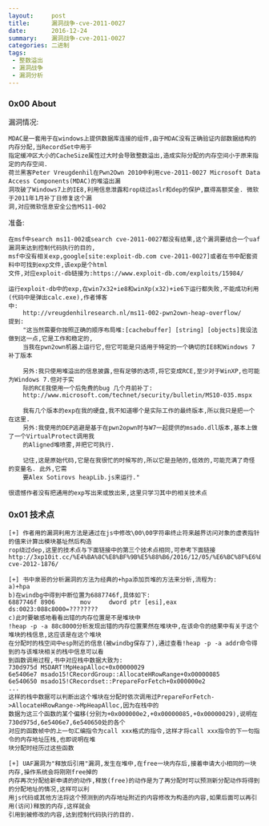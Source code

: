 ```yaml
---
layout:     post
title:      漏洞战争-cve-2011-0027
date:       2016-12-24
summary:    漏洞战争-cve-2011-0027
categories: 二进制
tags:
 - 整数溢出
 - 漏洞战争
 - 漏洞分析
---
```


### 0x00 About

漏洞情况:

    MDAC是一套用于在windows上提供数据库连接的组件,由于MDAC没有正确验证内部数据结构的内存分配,当RecordSet中用于
    指定缓冲区大小的CacheSize属性过大时会导致整数溢出,造成实际分配的内存空间小于原来指定的内存空间.
    荷兰黑客Peter Vreugdenhil在Pwn2Own 2010中利用cve-2011-0027 Microsoft Data Access Components(MDAC)的堆溢出漏
    洞攻破了Windows7上的IE8,利用信息泄露和rop绕过aslr和dep的保护,赢得高额奖金. 微软于2011年1月补丁日修复这个漏
    洞,对应微软信息安全公告MS11-002

准备:
    
    在msf中search ms11-002或search cve-2011-0027都没有结果,这个漏洞要结合一个uaf漏洞来达到控制代码执行的目的,
    msf中没有相关exp,google[site:exploit-db.com cve-2011-0027]或者在书中配套资料中可找到exp文件,该exp是个html
    文件,对应exploit-db链接为:https://www.exploit-db.com/exploits/15984/

    运行exploit-db中的exp,在win7x32+ie8和winXp(x32)+ie6下运行都失败,不能成功利用(代码中是弹出calc.exe),作者博客
    中:
        http://vreugdenhilresearch.nl/ms11-002-pwn2own-heap-overflow/
    提到:
        "这当然需要你按照正确的顺序布局堆:[cachebuffer] [string] [objects]我设法做到这一点,它是工作和稳定的,
        当我在pwn2own机器上运行它,但它可能是只适用于特定的一个确切的IE8和Windows 7补丁版本

        另外:我只使用堆溢出的信息披露,但有足够的选项,将它变成RCE,至少对于WinXP,也可能为Windows 7.但对于实
        际的RCE我使用一个后免费的bug 几个月前补丁:
        http://www.microsoft.com/technet/security/bulletin/MS10-035.mspx

        我有几个版本的exp在我的硬盘,我不知道哪个是实际工作的最终版本,所以我只是把一个在这里.
        另外:我使用的DEP逃避是基于在pwn2opwn时与W7一起提供的msado.dll版本,基本上做了一个VirtualProtect调用我
        的Aligned堆喷雾,并把它可执行.

        记住,这是原始代码,它是在我很忙的时候写的,所以它是丑陋的,低效的,可能充满了奇怪的变量名. 此外,它需
        要Alex Sotirovs heapLib.js来运行."

    很遗憾作者没有把通用的exp写出来或放出来,这里只学习其中的相关技术点

### 0x01 技术点

```
[+] 作者用的漏洞利用方法是通过在js中修改\00\00字符串终止符来越界访问对象的虚表指针的值来计算出模块基址然后构造
rop绕过dep,这里的技术点与下面链接中的第三个技术点相同,可参考下面链接
http://3xp10it.cc/%E4%BA%8C%E8%BF%9B%E5%88%B6/2016/12/05/%E6%BC%8F%E6%B4%9E%E6%88%98%E4%BA%89-cve-2012-1876/

[+] 书中泉哥的分析漏洞的方法为经典的+hpa添加页堆的方法来分析,流程为:
a)+hpa
b)在windbg中得到中断位置为6887746f,具体如下:
6887746f 8906       mov     dword ptr [esi],eax ds:0023:088c8000=????????
c)此时要敏感地看看出错的内存位置是不是堆块中
!heap -p -a 88c8000分析发现出错的内存位置果然在堆块中,在该命令的结果中有关于这个堆块的栈信息,这应该是在这个堆块
在分配时的栈空间中esp附近的信息(被windbg保存了),通过查看!heap -p -a addr命令得到的与该堆块相关的栈中信息可以看
到函数调用过程,书中对应栈中数据大致为:
730d975d MSDART!MpHeapAlloc+0x00000029
6e5406e7 msado15!CRecordGroup::AllocateHRowRange+0x00000085
6e540650 msado15!CRecordset::PrepareForFetch+0x000000e2
...
这样的栈中数据可以判断出这个堆块在分配时依次调用过PrepareForFetch->AllocateHRowRange->MpHeapAlloc,因为在栈中的
数据为这三个函数的某个偏移(分别为+0x000000e2,+0x00000085,+0x00000029),说明在730d975d,6e5406e7,6e540650处的各个
对应的函数帧中的上一句汇编指令为call xxx格式的指令,这样才将call xxx指令的下一句指令的内存地址压栈,也即说明在堆
块分配时经历过这些函数

[+] UAF漏洞为"释放后引用"漏洞,发生在堆中,在free一块内存后,接着申请大小相同的一块内存,操作系统会将刚刚free掉的
内存再次分配给新申请的的动作,释放(free)的动作是为了再分配时可以预测新分配动作将得到的分配地址的情况,这样可以利
用js代码或其他方法将这个预测到的内存地址附近的内容修改为构造的内容,如果后面可以再引用(访问)释放的内存,这样就会
引用到被修改的内容,达到控制代码执行的目的.
```
